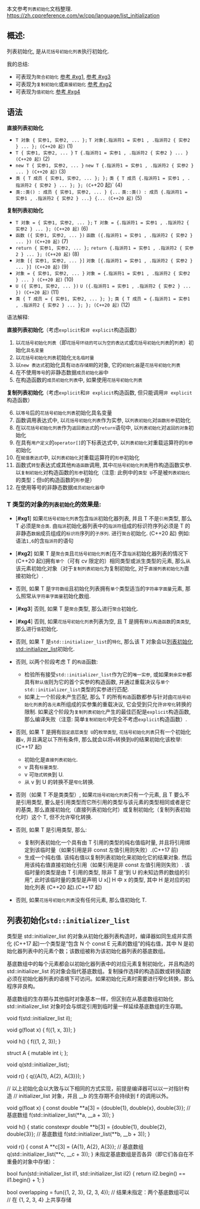 本文参考`列表初始化`文档整理.
https://zh.cppreference.com/w/cpp/language/list_initialization

## 概述:

列表初始化, 是从`花括号初始化列表`执行初始化.

我的总结:

- 可表现为`聚合初始化` [参考 #xg1](#xg1), [参考 #xg3](#xg3)
- 可表现为`复制初始化`或`直接初始化` [参考 #xg2](#xg2)
- 可表现为`值初始化` [参考 #xg4](#xg4)

## 语法

**直接列表初始化**

- `T 对象 { 实参1, 实参2, ... };` `T 对象{.指派符1 = 实参1 , .指派符2 { 实参2 } ... }; (C++20 起)` (1)
- `T { 实参1, 实参2, ... }` `T {.指派符1 = 实参1 , .指派符2 { 实参2 } ... } (C++20 起)` (2)
- `new T { 实参1, 实参2, ... }` `new T {.指派符1 = 实参1 , .指派符2 { 实参2 } ... } (C++20 起)` (3)
- `类 { T 成员 { 实参1, 实参2, ... }; };` `类 { T 成员 {.指派符1 = 实参1 , .指派符2 { 实参2 } ... }; }; (C+`+20 起)` (4)
- `类::类() : 成员 { 实参1, 实参2, ... } {...` `类::类() : 成员 {.指派符1 = 实参1 , .指派符2 { 实参2 } ...} {... (C++20 起)` (5)

**复制列表初始化**

- `T 对象 = { 实参1, 实参2, ... };` `T 对象 = {.指派符1 = 实参1 , .指派符2 { 实参2 } ... }; (C++20 起)` (6)
- `函数 ({ 实参1, 实参2, ... })` `函数 ({.指派符1 = 实参1 , .指派符2 { 实参2 } ... }) (C++20 起)` (7)
- `return { 实参1, 实参2, ... };` `return {.指派符1 = 实参1 , .指派符2 { 实参2 } ... }; (C++20 起)` (8)
- `对象 [{ 实参1, 实参2, ... }]` `对象 [{.指派符1 = 实参1 , .指派符2 { 实参2 } ... }] (C++20 起)` (9)
- `对象 = { 实参1, 实参2, ... }` `对象 = {.指派符1 = 实参1 , .指派符2 { 实参2 } ... } (C++20 起)` (10)
- `U ({ 实参1, 实参2, ... })` `U ({.指派符1 = 实参1 , .指派符2 { 实参2 } ... }) (C++20 起)` (11)
- `类 { T 成员 = { 实参1, 实参2, ... }; };` `类 { T 成员 = {.指派符1 = 实参1 , .指派符2 { 实参2 } ... }; }; (C++20 起)` (12)

语法解释:

**直接列表初始化**（考虑`explicit`和`非 explicit`构造函数）

1. 以`花括号初始化列表`（即`花括号环绕的可以为空的表达式`或`花括号初始化列表`的`列表`）初始化`具名变量`
2. 以`花括号初始化列表`初始化`无名临时量`
3. 以`new 表达式`初始化具有`动态存储期`的对象, 它的`初始化器`是`花括号初始化列表`
4. 在不使用`等号`的非静态数据`成员初始化器`中
5. 在构造函数的`成员初始化列表`中, 如果使用`花括号初始化列表`

**复制列表初始化**（考虑`explicit`和`非 explicit`构造函数, 但只能调用`非 explicit`构造函数）

6. 以`等号`后的`花括号初始化列表`初始化具名变量
7. 函数调用表达式中, 以`花括号初始化列表`作为实参, 以`列表初始化`对`函数形参`初始化
8. 在以`花括号初始化列表`作为`返回表达式`的`return`语句中, 以`列表初始化`对`返回的对象`初始化
9. 在具有`用户定义`的`operator[]`的下标表达式中, 以`列表初始化`对重载运算符的`形参`初始化
10. 在`赋值表达式`中, 以`列表初始化`对重载运算符的`形参`初始化
11. 函数式`转型`表达式或其他`构造函数`调用, 其中`花括号初始化列表`用作构造函数实参. 以`复制初始化`对构造函数的`形参`初始化（注意: 此例中的`类型 U`不是被`列表初始化`的类型；但`U`的构造函数的`形参`是）
12. 在使用等号的非静态数据`成员初始化器`中

### T 类型的对象的`列表初始化`的效果是:

- [<b name="xg1">#xg1</b>] 如果`花括号初始化列表`包含`指派`初始化器列表, 并且 T 不是`引用`类型, 那么 T 必须是`聚合类`. 由`指派`初始化器列表中的`指派符`组成的标识符序列必须是 T 的非静态`数据`成员组成的`标识符`序列的`子序列`. 进行`聚合`初始化. (C++20 起) 例如:语法`1,6`的含`指派符`的语句
- [<b name="xg2">#xg2</b>] 如果 T 是`聚合类`且`花括号初始化列表`[在不含`指派`初始化器列表的情况下 (C++20 起)]拥有`单个`（可有 cv 限定的）相同类型或派生类型的元素, 那么从该元素初始化对象（对于`复制列表初始化`为复制初始化, 对于`直接列表初始化为`直接初始化）.
- 否则, 如果 T 是`字符数组`且初始化列表拥有`单个`类型适当的`字符串字面量`元素, 那么照常从`字符串字面量`初始化数组.
- [<b name="xg3">#xg3</b>] 否则, 如果 T 是`聚合`类型, 那么进行`聚合`初始化.
- [<b name="xg4">#xg4</b>] 否则, 如果`花括号初始化列表`列表为空, 且 T 是拥有`默认构造函数`的`类类型`, 那么进行`值`初始化.
- 否则, 如果 T 是`std::initializer_list`的`特化`, 那么该 T 对象会以[列表初始化 std::initializer_list](#列表初始化`std::initializer_list`)初始化.
- 否则, 以两个阶段考虑 T 的`构造`函数:

  - 检验所有接受`std::initializer_list`作为它的`唯一实参`, 或如果`剩余实参`都具有`默认值`则为它的首个实参的构造函数, 并通过重载决议与`单个std::initializer_list`类型的实参进行匹配.
  - 如果上一个阶段未产生匹配, 那么 T 的所有`构造`函数都参与针对由`花括号初始化列表`的`各元素`所组成的实参集的重载决议, 它会受到只允许`非窄化`转换的限制. 如果这个阶段为`复制列表初始化`产生的最佳匹配是`explicit`构造函数, 那么编译失败（注意: 简单`复制初始化`中完全不考虑`explicit`构造函数）.

- 否则, 如果 T 是拥有`固定底层类型 U`的`枚举类型`, `花括号初始化列表`只有一个初始化器`v`, 并且满足以下所有条件, 那么就会以将`v`转换到`U`的结果初始化该枚举: (C++17 起)

  - 初始化是`直接列表初始化`.
  - v 具有`标量类型`.
  - v 可`隐式转换`到 U.
  - 从 v 到 U 的转换不是`窄化`转换.

- 否则（如果 T 不是类类型）, 如果`花括号初始化列表`只有一个元素, 且 T 要么不是引用类型, 要么是引用类型而它所引用的类型与该元素的类型相同或者是它的基类, 那么直接初始化（直接列表初始化时）或复制初始化（复制列表初始化时）这个 T, 但不允许窄化转换.
- 否则, 如果 T 是引用类型, 那么:

  - 复制列表初始化一个具有由 T 引用的类型的纯右值临时量, 并且将引用绑定到该临时量（如果引用是非 const 左值引用则失败）.(C++17 前)
  - 生成一个纯右值. 该纯右值以复制列表初始化来初始化它的结果对象. 然后用该纯右值直接初始化引用（如果引用是非 const 左值引用则失败）. 该临时量的类型是由 T 引用的类型, 除非 T 是“到 U 的未知边界的数组的引用”, 此时该临时量的类型是声明 U x[] H 中 x 的类型, 其中 H 是对应的初始化列表 (C++20 起).(C++17 起)

- 否则, 如果`花括号初始化列表`没有任何元素, 那么值初始化 T.

## 列表初始化`std::initializer_list`

类型是 std::initializer_list<E> 的对象从初始化器列表构造时，编译器如同生成并实质化 (C++17 起)一个类型是“包含 N 个 const E 元素的数组”的纯右值，其中 N 是初始化器列表中的元素个数；该数组被称为该初始化器列表的基底数组。

基底数组中的每个元素都会以初始化器列表中的对应元素复制初始化，并且构造的 std::initializer_list<E> 的对象会指代基底数组。复制操作选择的构造函数或转换函数必须在初始化器列表的语境下可访问。如果初始化元素时需要进行窄化转换，那么程序非良构。

基底数组的生存期与其他临时对象基本一样，但区别在从基底数组初始化 std::initializer_list 对象时会与绑定引用到临时量一样延续基底数组的生存期。

void f(std::initializer_list<double> il);

void g(float x)
{
f({1, x, 3});
}

void h()
{
f({1, 2, 3});
}

struct A { mutable int i; };

void q(std::initializer_list<A>);

void r()
{
q({A{1}, A{2}, A{3}});
}

// 以上初始化会以大致与以下相同的方式实现，前提是编译器可以以一对指针构造
// initializer_list 对象，并且 \_\_b 的生存期不会持续到 f 的调用以外。

void g(float x)
{
const double **a[3] = {double{1}, double{x}, double{3}}; // 基底数组
f(std::initializer_list<double>(**a, \_\_a + 3));
}

void h()
{
static constexpr double **b[3] =
{double{1}, double{2}, double{3}}; // 基底数组
f(std::initializer_list<double>(**b, \_\_b + 3));
}

void r()
{
const A **c[3] = {A{1}, A{2}, A{3}}; // 基底数组
q(std::initializer_list<A>(**c, \_\_c + 3));
}
未指定基底数组是否各异（即它们各自在不重叠的对象中存储）：

bool fun(std::initializer_list<int> il1, std::initializer_list<int> il2)
{
return il2.begin() == il1.begin() + 1;
}

bool overlapping = fun({1, 2, 3}, {2, 3, 4}); // 结果未指定：两个基底数组可以
// 在 {1, 2, 3, 4} 上共享存储
